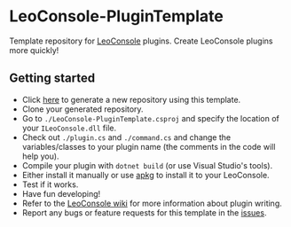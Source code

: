 
# LeoConsole-PluginTemplate

Template repository for [LeoConsole](https://github.com/BoettcherDasOriginal/LeoConsole)
plugins. Create LeoConsole plugins more quickly!

## Getting started

 - Click [here](https://github.com/alexcoder04/LeoConsole-PluginTemplate/generate)
   to generate a new repository using this template.
 - Clone your generated repository.
 - Go to `./LeoConsole-PluginTemplate.csproj` and specify the location of your
   `ILeoConsole.dll` file.
 - Check out `./plugin.cs` and `./command.cs` and change the variables/classes
   to your plugin name (the comments in the code will help you).
 - Compile your plugin with `dotnet build` (or use Visual Studio's tools).
 - Either install it manually or use
   [apkg](https://github.com/alexcoder04/LeoConsole-apkg) to install it to your
   LeoConsole.
 - Test if it works.
 - Have fun developing!
 - Refer to the [LeoConsole wiki](https://github.com/BoettcherDasOriginal/LeoConsole/wiki/Plugin-Tutorial)
   for more information about plugin writing.
 - Report any bugs or feature requests for this template in the
   [issues](https://github.com/alexcoder04/LeoConsole-PluginTemplate/issues).

